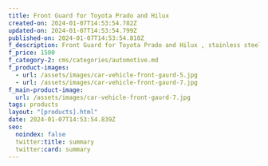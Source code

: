 ```yaml
---
title: Front Guard for Toyota Prado and Hilux
created-on: 2024-01-07T14:53:54.782Z
updated-on: 2024-01-07T14:53:54.799Z
published-on: 2024-01-07T14:53:54.818Z
f_description: Front Guard for Toyota Prado and Hilux , stainless steel.
f_price: 1500
f_category-2: cms/categories/automotive.md
f_product-images:
  - url: /assets/images/car-vehicle-front-gaurd-5.jpg
  - url: /assets/images/car-vehicle-front-gaurd-7.jpg
f_main-product-image:
  url: /assets/images/car-vehicle-front-gaurd-7.jpg
tags: products
layout: "[products].html"
date: 2024-01-07T14:53:54.839Z
seo:
  noindex: false
  twitter:title: summary
  twitter:card: summary
---
```

